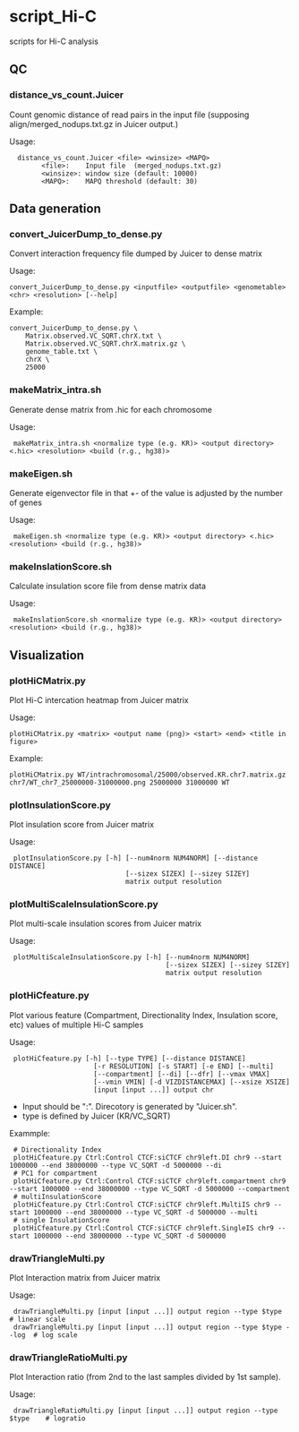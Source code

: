 # script_Hi-C
scripts for Hi-C analysis

## QC
### distance_vs_count.Juicer
Count genomic distance of read pairs in the input file (supposing align/merged_nodups.txt.gz in Juicer output.)

Usage: 

      distance_vs_count.Juicer <file> <winsize> <MAPQ>
            <file>:    Input file  (merged_nodups.txt.gz)
            <winsize>: window size (default: 10000)
            <MAPQ>:    MAPQ threshold (default: 30)

## Data generation
### convert_JuicerDump_to_dense.py
Convert interaction frequency file dumped by Juicer to dense matrix

Usage: 

    convert_JuicerDump_to_dense.py <inputfile> <outputfile> <genometable> <chr> <resolution> [--help]

Example:

    convert_JuicerDump_to_dense.py \
        Matrix.observed.VC_SQRT.chrX.txt \
        Matrix.observed.VC_SQRT.chrX.matrix.gz \
        genome_table.txt \
        chrX \
        25000


### makeMatrix_intra.sh
Generate dense matrix from .hic for each chromosome

Usage:

     makeMatrix_intra.sh <normalize type (e.g. KR)> <output directory> <.hic> <resolution> <build (r.g., hg38)>

### makeEigen.sh
Generate eigenvector file in that +- of the value is adjusted by the number of genes

Usage:

     makeEigen.sh <normalize type (e.g. KR)> <output directory> <.hic> <resolution> <build (r.g., hg38)>

### makeInslationScore.sh
Calculate insulation score file from dense matrix data

Usage:

     makeInslationScore.sh <normalize type (e.g. KR)> <output directory> <resolution> <build (r.g., hg38)>

## Visualization
### plotHiCMatrix.py
Plot Hi-C intercation heatmap from Juicer matrix

Usage:

    plotHiCMatrix.py <matrix> <output name (png)> <start> <end> <title in figure>

Example: 

    plotHiCMatrix.py WT/intrachromosomal/25000/observed.KR.chr7.matrix.gz chr7/WT_chr7_25000000-31000000.png 25000000 31000000 WT
                                 
### plotInsulationScore.py
Plot insulation score from Juicer matrix

Usage:

     plotInsulationScore.py [-h] [--num4norm NUM4NORM] [--distance DISTANCE]
                                 [--sizex SIZEX] [--sizey SIZEY]
                                 matrix output resolution

### plotMultiScaleInsulationScore.py
Plot multi-scale insulation scores from Juicer matrix

Usage:

     plotMultiScaleInsulationScore.py [-h] [--num4norm NUM4NORM]
                                           [--sizex SIZEX] [--sizey SIZEY]
                                           matrix output resolution

### plotHiCfeature.py 
Plot various feature (Compartment, Directionality Index, Insulation score, etc) values of multiple Hi-C samples

Usage:

     plotHiCfeature.py [-h] [--type TYPE] [--distance DISTANCE]
                         [-r RESOLUTION] [-s START] [-e END] [--multi]
                         [--compartment] [--di] [--dfr] [--vmax VMAX]
                         [--vmin VMIN] [-d VIZDISTANCEMAX] [--xsize XSIZE]
                         [input [input ...]] output chr
                         
- Input should be "<sample directory>:<label>". Direcotory is generated by "Juicer.sh".
- type is defined by Juicer (KR/VC_SQRT)

Exammple:

     # Directionality Index
     plotHiCfeature.py Ctrl:Control CTCF:siCTCF chr9left.DI chr9 --start 1000000 --end 38000000 --type VC_SQRT -d 5000000 --di
     # PC1 for compartment
     plotHiCfeature.py Ctrl:Control CTCF:siCTCF chr9left.compartment chr9 --start 1000000 --end 38000000 --type VC_SQRT -d 5000000 --compartment
     # multiInsulationScore
     plotHiCfeature.py Ctrl:Control CTCF:siCTCF chr9left.MultiIS chr9 --start 1000000 --end 38000000 --type VC_SQRT -d 5000000 --multi
     # single InsulationScore
     plotHiCfeature.py Ctrl:Control CTCF:siCTCF chr9left.SingleIS chr9 --start 1000000 --end 38000000 --type VC_SQRT -d 5000000

### drawTriangleMulti.py
Plot Interaction matrix from Juicer matrix

Usage:

     drawTriangleMulti.py [input [input ...]] output region --type $type        # linear scale
     drawTriangleMulti.py [input [input ...]] output region --type $type --log  # log scale

### drawTriangleRatioMulti.py 
Plot Interaction ratio (from 2nd to the last samples divided by 1st sample).

Usage:

     drawTriangleRatioMulti.py [input [input ...]] output region --type $type    # logratio
